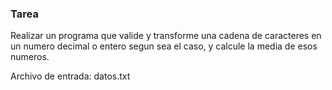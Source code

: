 ### Tarea

Realizar un programa que valide y transforme una cadena de caracteres en un numero decimal o entero segun sea el caso, y calcule la media de esos numeros.

Archivo de entrada: datos.txt